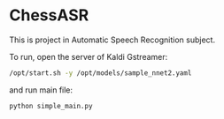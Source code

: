 # ChessASR

This is project in Automatic Speech Recognition subject.

To run, open the server of Kaldi Gstreamer:

```bash
/opt/start.sh -y /opt/models/sample_nnet2.yaml
```

and run main file:

```bash
python simple_main.py
```
